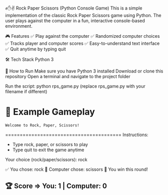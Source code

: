 ✊✋✌️ Rock Paper Scissors (Python Console Game)
This is a simple implementation of the classic Rock Paper Scissors game using Python. The user plays against the computer in a fun, interactive console-based environment.

🎮 Features
✅ Play against the computer
✅ Randomized computer choices
✅ Tracks player and computer scores
✅ Easy-to-understand text interface
✅ Quit anytime by typing quit

🛠️ Tech Stack
Python 3

🚀 How to Run
Make sure you have Python 3 installed
Download or clone this repository
Open a terminal and navigate to the project folder

Run the script:
python rps_game.py
(replace rps_game.py with your filename if different)

📌 Example Gameplay
========================================
    Welcome to Rock, Paper, Scissors!
========================================
Instructions:
 - Type rock, paper, or scissors to play
 - Type quit to exit the game anytime

Your choice (rock/paper/scissors): rock

✅ You chose: rock
🤖 Computer chose: scissors
🎉 You win this round!

🏆 Score => You: 1 | Computer: 0
----------------------------------------


